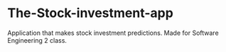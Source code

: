 # The-Stock-investment-app
Application that makes stock investment predictions. Made for Software Engineering 2 class.
